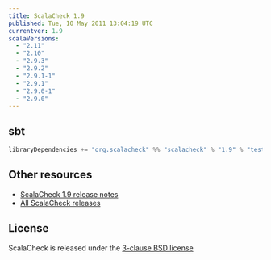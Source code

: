 ```yaml
---
title: ScalaCheck 1.9
published: Tue, 10 May 2011 13:04:19 UTC
currentver: 1.9
scalaVersions:
  - "2.11"
  - "2.10"
  - "2.9.3"
  - "2.9.2"
  - "2.9.1-1"
  - "2.9.1"
  - "2.9.0-1"
  - "2.9.0"
---
```

## sbt

```scala
libraryDependencies += "org.scalacheck" %% "scalacheck" % "1.9" % "test"
```

## Other resources

- [ScalaCheck 1.9 release notes](https://github.com/rickynils/scalacheck/tree/1.9/RELEASE)
- [All ScalaCheck releases](../releases.html)

## License

ScalaCheck is released under the [3-clause BSD license](https://github.com/rickynils/scalacheck/tree/1.9/LICENSE)
